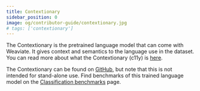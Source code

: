 ```yaml
---
title: Contextionary
sidebar_position: 0
image: og/contributor-guide/contextionary.jpg
# tags: ['contextionary']
---
```


The Contextionary is the pretrained language model that can come with Weaviate. It gives context and semantics to the language use in the dataset. You can read more about what the Contextionary (c11y) is [here](/developers/weaviate/modules/retriever-vectorizer-modules/text2vec-contextionary.md).

The Contextionary can be found on [GitHub](https://github.com/weaviate/contextionary), but note that this is not intended for stand-alone use. Find benchmarks of this trained language model on the [Classification benchmarks](/developers/contributor-guide/contextionary/classification-benchmarks.md) page.
